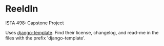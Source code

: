 # ReeldIn

ISTA 498: Capstone Project

Uses <a href="https://github.com/michael-awe/django-template">django-template</a>.
Find their license, changelog, and read-me in the files with the prefix 'django-template'.
